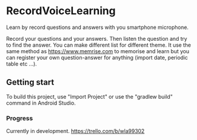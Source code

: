 # RecordVoiceLearning
Learn by record questions and answers with you smartphone microphone. 

Record your questions and your answers. Then listen the question and try to find the answer. 
You can make different list for different theme.
It use the same method as https://www.memrise.com to memorise and learn but you can register your own question-answer for anything (import date, periodic table etc ...).


## Getting start

To build this project, use "Import Project" or use the "gradlew build" command in Android Studio.

### Progress
Currently in development. https://trello.com/b/wla99302
